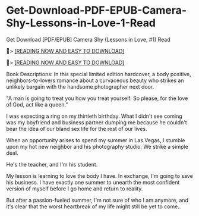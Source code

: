 # Get-Download-PDF-EPUB-Camera-Shy-Lessons-in-Love-1-Read
Get Download [PDF/EPUB] Camera Shy (Lessons in Love, #1) Read

📖> [[READING NOW AND EASY TO DOWNLOAD]](https://slicefile.web.app/lohkankan/202399005-camera-shy)

📖> [[READING NOW AND EASY TO DOWNLOAD]](https://uk.ebookarea.xyz/?book=202399005-camera-shy)

Book Descriptions:
In this special limited edition hardcover, a body positive, neighbors-to-lovers romance about a curvaceous beauty who strikes an unlikely bargain with the handsome photographer next door.

"A man is going to treat you how you treat yourself. So please, for the love of God, act like a queen."

I was expecting a ring on my thirtieth birthday. What I didn't see coming was my boyfriend and business partner dumping me because he couldn't bear the idea of our bland sex life for the rest of our lives.

When an opportunity arises to spend my summer in Las Vegas, I stumble upon my hot new neighbor and his photography studio. We strike a simple deal.

He's the teacher, and I'm his student.

My lesson is learning to love the body I have. In exchange, I'm going to save his business. I have exactly one summer to unearth the most confident version of myself before I go home and return to reality.

But after a passion-fueled summer, I'm not sure of who I am anymore, and it's clear that the worst heartbreak of my life might still be yet to come..
